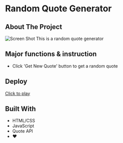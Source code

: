 # Random Quote Generator


<!-- ABOUT THE PROJECT -->
## About The Project


![Screen Shot](https://github.com/meowwwowo/randomQuoteGenerator/blob/main/quoteScreenShot.png)
This is a random quote generator

## Major functions & instruction

- Click 'Get New Quote' button to get a random quote

## Deploy

[Click to play](https://meowwwowo.github.io/randomQuoteGenerator/)


## Built With 

* HTML/CSS
* JavaScript
* Quote API
* ❤️



